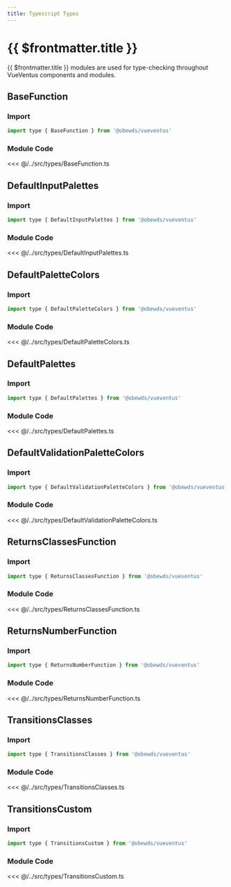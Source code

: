 ```yaml
---
title: Typescript Types
---
```



<script setup>
    import DocsPackageVersion from '../../src/views/compos/DocsPackageVersion.vue'
</script>



# {{ $frontmatter.title }}

{{ $frontmatter.title }} modules are used for type-checking throughout VueVentus components and modules.










## BaseFunction

### Import

```javascript
import type { BaseFunction } from '@obewds/vueventus'
```

### Module Code

<<< @/../src/types/BaseFunction.ts










## DefaultInputPalettes

### Import

```javascript
import type { DefaultInputPalettes } from '@obewds/vueventus'
```

### Module Code

<<< @/../src/types/DefaultInputPalettes.ts










## DefaultPaletteColors

### Import

```javascript
import type { DefaultPaletteColors } from '@obewds/vueventus'
```

### Module Code

<<< @/../src/types/DefaultPaletteColors.ts









<!-- TODO: remove example import { xxxxx } from @obewds/vueventus/dist/... -->
## DefaultPalettes

### Import

```javascript
import type { DefaultPalettes } from '@obewds/vueventus'
```

### Module Code

<<< @/../src/types/DefaultPalettes.ts










<!-- TODO: remove example import { xxxxx } from @obewds/vueventus/dist/... -->
## DefaultValidationPaletteColors

### Import

```javascript
import type { DefaultValidationPaletteColors } from '@obewds/vueventus'
```

### Module Code

<<< @/../src/types/DefaultValidationPaletteColors.ts









<!-- TODO: remove example import { xxxxx } from @obewds/vueventus/dist/... -->
## ReturnsClassesFunction

### Import

```javascript
import type { ReturnsClassesFunction } from '@obewds/vueventus'
```

### Module Code

<<< @/../src/types/ReturnsClassesFunction.ts










<!-- TODO: remove example import { xxxxx } from @obewds/vueventus/dist/... -->
## ReturnsNumberFunction

### Import

```javascript
import type { ReturnsNumberFunction } from '@obewds/vueventus'
```

### Module Code

<<< @/../src/types/ReturnsNumberFunction.ts









<!-- TODO: remove example import { xxxxx } from @obewds/vueventus/dist/... -->
## TransitionsClasses

### Import

```javascript
import type { TransitionsClasses } from '@obewds/vueventus'
```

### Module Code

<<< @/../src/types/TransitionsClasses.ts









<!-- TODO: remove example import { xxxxx } from @obewds/vueventus/dist/... -->
## TransitionsCustom

### Import

```javascript
import type { TransitionsCustom } from '@obewds/vueventus'
```

### Module Code

<<< @/../src/types/TransitionsCustom.ts
















<DocsPackageVersion/>